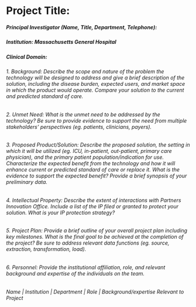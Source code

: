 
# Project Title:
##### Principal Investigator (Name, Title, Department, Telephone):
##### Institution: Massachusetts General Hospital
##### Clinical Domain:

###### 1.	Background: Describe the scope and nature of the problem the technology will be designed to address and give a brief description of the solution, including the disease burden, expected users, and market space in which the product would operate.   Compare your solution to the current and predicted standard of care.


###### 2.	Unmet Need:  What is the unmet need to be addressed by the technology?   Be sure to provide evidence to support the need from multiple stakeholders’ perspectives (eg. patients, clinicians, payers).


###### 3.	Proposed Product/Solution: Describe the proposed solution, the setting in which it will be utilized (eg. ICU, in-patient, out-patient, primary care physician), and the primary patient population/indication for use. Characterize the expected benefit from the technology and how it will enhance current or predicted standard of care or replace it. What is the evidence to support the expected benefit? Provide a brief synopsis of your preliminary data.


###### 4.	Intellectual Property: Describe the extent of interactions with Partners Innovation Office.  Include a list of the IP filed or granted to protect your solution.  What is your IP protection strategy?


###### 5.   Project Plan: Provide a brief outline of your overall project plan including key milestones.  What is the final goal to be achieved at the completion of the project?  Be sure to address relevant data functions (eg. source, extraction, transformation, load).


###### 6. Personnel: Provide the institutional affiliation, role, and relevant background and expertise of the individuals on the team.
###### Name  |  Institution  |  Department  |  Role  |  Background/expertise Relevant to Project
